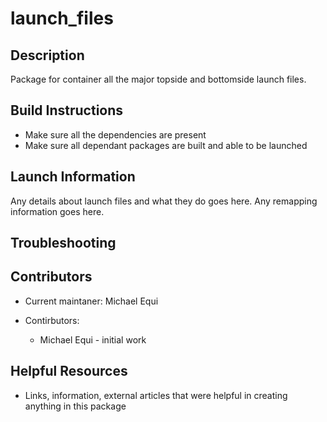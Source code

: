 # launch_files

## Description

Package for container all the major topside and bottomside launch files.

## Build Instructions 

* Make sure all the dependencies are present 
* Make sure all dependant packages are built and able to be launched
 

## Launch Information
 
Any details about launch files and what they do goes here.
Any remapping information goes here.

## Troubleshooting

## Contributors 

* Current maintaner: Michael Equi

* Contirbutors:
  * Michael Equi - initial work

## Helpful Resources

* Links, information, external articles that were helpful in creating anything in this package


